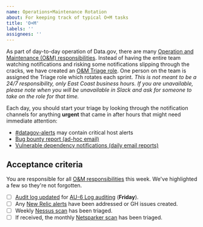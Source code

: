 ```yaml
---
name: Operations+Maintenance Rotation
about: For keeping track of typical O+M tasks
title: 'O+M'
labels: ''
assignees: ''
---
```

As part of day-to-day operation of Data.gov, there are many [Operation and Maintenance (O&M) responsibilities](https://github.com/GSA/datagov-deploy/wiki/Operation-and-Maintenance-Responsibilities). Instead of having the entire team watching notifications and risking some notifications slipping through the cracks, we have created an [O&M Triage role](https://github.com/GSA/datagov-deploy/wiki/Operation-and-Maintenance-Responsibilities#om-triage-rotation). One person on the team is assigned the Triage role which rotates each sprint. _This is not meant to be a 24/7 responsibility, only East Coast business hours. If you are unavailable, please note when you will be unavailable in Slack and ask for someone to take on the role for that time._

Each day, you should start your triage by looking through the notification channels for anything **urgent** that came in after hours that might need immediate attention:

- [#datagov-alerts](https://gsa-tts.slack.com/archives/C4RGAM1Q8) may contain critical host alerts
- [Bug bounty report (ad-hoc email)](https://github.com/GSA/datagov-deploy/wiki/Operation-and-Maintenance-Responsibilities#bug-bounty-report-ad-hoc-email)
- [Vulnerable dependency notifications (daily email reports)](https://github.com/GSA/datagov-deploy/wiki/Operation-and-Maintenance-Responsibilities#vulnerable-dependency-notifications-daily-email-reports)


## Acceptance criteria

You are responsible for all [O&M responsibilities](https://github.com/GSA/datagov-deploy/wiki/Operation-and-Maintenance-Responsibilities) this week. We've highlighted a few so they're not forgotten.

- [ ] [Audit log updated](https://docs.google.com/spreadsheets/d/1z6lqmyNxC7s5MiTt9f6vT41IS2DLLJl4HwEqXvvft40/edit) for [AU-6 Log auditing](https://github.com/GSA/datagov-deploy/wiki/Operation-and-Maintenance-Responsibilities#au-6-log-auditing) (**Friday**).
- [ ] Any [New Relic alerts](https://alerts.newrelic.com/accounts/1601367/incidents) have been addressed or GH issues created.
- [ ] Weekly [Nessus scan](https://github.com/GSA/datagov-deploy/wiki/Operation-and-Maintenance-Responsibilities#nessus-host-scan-report-from-isso) has been triaged.
- [ ] If received, the monthly [Netsparker scan](https://github.com/GSA/datagov-deploy/wiki/Operation-and-Maintenance-Responsibilities#netsparker-compliance-scan-report-from-isso) has been triaged.
